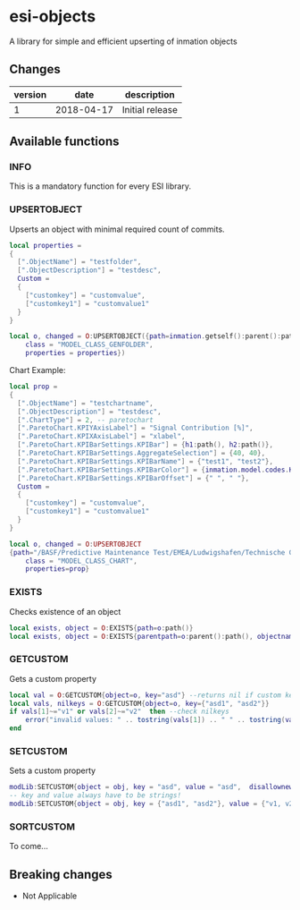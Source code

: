 # esi-objects

A library for simple and efficient upserting of inmation objects

## Changes

version | date | description
------- | ---- | -----------
1 | 2018-04-17 | Initial release

## Available functions

### INFO

This is a mandatory function for every ESI library.

### UPSERTOBJECT

Upserts an object with minimal required count of commits.

```lua
local properties =
{
  [".ObjectName"] = "testfolder",
  [".ObjectDescription"] = "testdesc",
  Custom =
  {
    ["customkey"] = "customvalue",
    ["customkey1"] = "customvalue1"
  }
}

local o, changed = O:UPSERTOBJECT({path=inmation.getself():parent():path(), 
    class = "MODEL_CLASS_GENFOLDER", 
    properties = properties})
```

Chart Example:

```lua
local prop = 
{
  [".ObjectName"] = "testchartname",
  [".ObjectDescription"] = "testdesc",
  [".ChartType"] = 2, -- paretochart
  [".ParetoChart.KPIYAxisLabel"] = "Signal Contribution [%]", 
  [".ParetoChart.KPIXAxisLabel"] = "xlabel", 
  [".ParetoChart.KPIBarSettings.KPIBar"] = {h1:path(), h2:path()}, 
  [".ParetoChart.KPIBarSettings.AggregateSelection"] = {40, 40}, 
  [".ParetoChart.KPIBarSettings.KPIBarName"] = {"test1", "test2"}, 
  [".ParetoChart.KPIBarSettings.KPIBarColor"] = {inmation.model.codes.KPIColors.RED, inmation.model.codes.KPIColors.RED}, 
  [".ParetoChart.KPIBarSettings.KPIBarOffset"] = {" ", " "},
  Custom =
  {
    ["customkey"] = "customvalue",
    ["customkey1"] = "customvalue1"
  }
}

local o, changed = O:UPSERTOBJECT
{path="/BASF/Predictive Maintenance Test/EMEA/Ludwigshafen/Technische Gase/NV6300/Machine", 
    class = "MODEL_CLASS_CHART", 
    properties=prop}
```

### EXISTS

Checks existence of an object

```lua
local exists, object = O:EXISTS{path=o:path()}
local exists, object = O:EXISTS{parentpath=o:parent():path(), objectname=o.ObjectName}
```

### GETCUSTOM

Gets a custom property

```lua
local val = O:GETCUSTOM{object=o, key="asd"} --returns nil if custom key does not exist
local vals, nilkeys = O:GETCUSTOM{object=o, key={"asd1", "asd2"}}
if vals[1]~="v1" or vals[2]~="v2"  then --check nilkeys
    error("invalid values: " .. tostring(vals[1]) .. " " .. tostring(vals[2]) .. " " .. tostring(table.concat(nilkeys)))
end
```

### SETCUSTOM

Sets a custom property

```lua
modLib:SETCUSTOM{object = obj, key = "asd", value = "asd",  disallownewkeys = false}
-- key and value always have to be strings!
modLib:SETCUSTOM{object = obj, key = {"asd1", "asd2"}, value = {"v1, v2"}}
```

### SORTCUSTOM

To come...

## Breaking changes

- Not Applicable